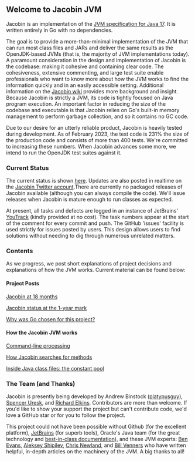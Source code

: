 ## Welcome to Jacobin JVM

Jacobin is an implementation of the [JVM specification for Java 17](https://docs.oracle.com/javase/specs/jvms/se17/html/). It is written entirely in Go with no dependencies. 

The goal is to provide a more-than-minimal implementation of the JVM that can run most class files and JARs and deliver the same results as the OpenJDK-based JVMs (that is, the majority of JVM implementations today). A paramount consideration in the design and implementation of Jacobin is the codebase: making it cohesive and containing clear code. The cohesiveness, extensive commenting, and large test suite enable professionals who want to know more about how the JVM works to find the information quickly and in an easily accessible setting. Additional information on the [Jacobin wiki](https://github.com/platypusguy/jacobin/wiki/Jacobin-Documentation-Home) provides more background and insight. Because Jacobin is strictly a JVM, its code is tightly focused on Java program execution. An important factor in reducing the size of the codebase and executable is that Jacobin relies on Go's built-in memory management to perform garbage collection, and so it contains no GC code.

Due to our desire for an utterly reliable product, Jacobin is heavily tested during development. As of February 2023, the test code is 231% the size of the production code and consists of more than 400 tests. We're committed to increasing these numbers. When Jacobin advances some more, we intend to run the OpenJDK test suites against it. 

### Current Status

The current status is shown [here](https://github.com/platypusguy/jacobin). Updates are also posted in realtime on the [Jacobin Twitter account](https://twitter.com/jacobin_jvm).There are currently no packaged releases of Jacobin available (although you can always compile the code). We'll issue releases when Jacobin is mature enough to run classes as expected.

At present, all tasks and defects are logged in an instance of JetBrains' [YouTrack](https://www.jetbrains.com/youtrack/) (kindly provided at no cost). The task numbers appear at the start of the comment for every commit and push. The GitHub 'issues' facility is used strictly for issues posted by users. This design allows users to find solutions without needing to dig through numerous unrelated matters. 

### Contents

As we progress, we post short explanations of project decisions and explanations of how the JVM works. Current material can be found below:

#### Project Posts

[Jacobin at 18 months](http://binstock.blogspot.com/2023/02/jacobin-jvm-at-18-months.html)

[Jacobin status at the 1-year mark](http://binstock.blogspot.com/2022/08/jacobin-jvm-at-1-year-mark.html)

[Why was Go chosen for this project?](http://binstock.blogspot.com/2021/08/a-whole-new-project-jvm.html)

#### How the Jacobin JVM works
[Command-line processing](https://github.com/platypusguy/jacobin/wiki/Command-line-Processing)

[How Jacobin searches for methods](http://binstock.blogspot.com/2021/12/how-jacobin-jvm-accesses-methods.html)

[Inside Java class files: the constant pool](https://blogs.oracle.com/javamagazine/post/java-class-file-constant-pool)

### The Team (and Thanks)
Jacobin is presently being developed by Andrew Binstock ([platypusguy](https://github.com/platypusguy/)), [Spencer Uresk](https://twitter.com/suresk), and [Richard Elkins](https://twitter.com/texadactyl). Contributors are more than welcome. If you'd like to show your support the project but can't contribute code, we'd love a GitHub star or for you to follow the project. 

This project could not have been possible without Github (for the excellent platform), [JetBrains](https://www.jetbrains.com/go/) (for superb tools), Oracle's Java team (for the great technology and [best-in-class documentation](https://docs.oracle.com/javase/specs/index.html)), and these JVM experts: [Ben Evans](https://github.com/kittylyst), [Aleksey Shipilev](https://shipilev.net/), [Chris Newland](https://github.com/sponsors/chriswhocodes), and [Bill Venners](https://github.com/bvenners) who have written helpful, in-depth articles on the machinery of the JVM. A big thanks to all!

